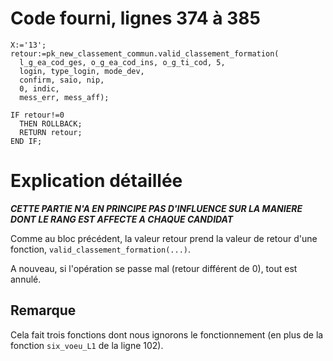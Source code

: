 # Code fourni, lignes 374 à 385
```
X:='13';
retour:=pk_new_classement_commun.valid_classement_formation(
  l_g_ea_cod_ges, o_g_ea_cod_ins, o_g_ti_cod, 5,
  login, type_login, mode_dev,
  confirm, saio, niр,
  0, indic,
  mess_err, mess_aff);

IF retour!=0
  THEN ROLLBACK;
  RETURN retour;
END IF;
```

# Explication détaillée
***CETTE PARTIE N'A **EN PRINCIPE** PAS D'INFLUENCE SUR LA MANIERE DONT LE RANG EST AFFECTE A CHAQUE CANDIDAT***

Comme au bloc précédent, la valeur retour prend la valeur de retour d'une fonction, `valid_classement_formation(...)`.

A nouveau, si l'opération se passe mal (retour différent de 0), tout est annulé.

## Remarque
Cela fait trois fonctions dont nous ignorons le fonctionnement (en plus de la fonction `six_voeu_L1` de la ligne 102).

